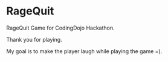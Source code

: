 RageQuit
========

RageQuit Game for CodingDojo Hackathon. 


Thank you for playing.

My goal is to make the player laugh while playing the game =).
